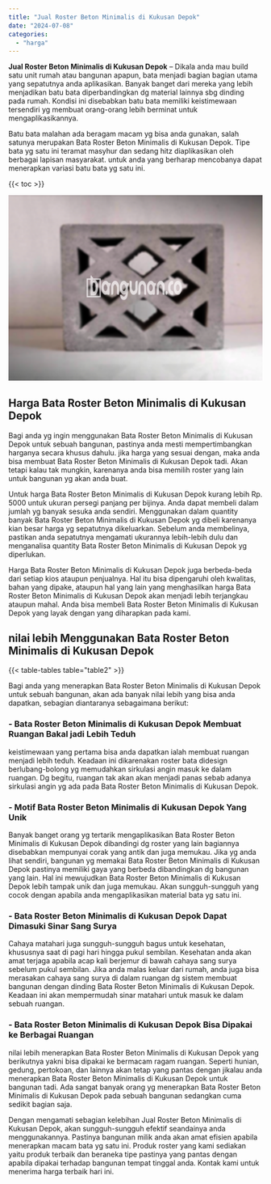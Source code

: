 ```yaml
---
title: "Jual Roster Beton Minimalis di Kukusan Depok"
date: "2024-07-08"
categories: 
  - "harga"
---
```


**Jual Roster Beton Minimalis di Kukusan Depok** – Dikala anda mau build satu unit rumah atau bangunan apapun, bata menjadi bagian bagian utama yang sepatutnya anda aplikasikan. Banyak banget dari mereka yang lebih menjadikan batu bata diperbandingkan dg material lainnya sbg dinding pada rumah. Kondisi ini disebabkan batu bata memiliki keistimewaan tersendiri yg membuat orang-orang lebih berminat untuk mengaplikasikannya.

Batu bata malahan ada beragam macam yg bisa anda gunakan, salah satunya merupakan Bata Roster Beton Minimalis di Kukusan Depok. Tipe bata yg satu ini teramat masyhur dan sedang hitz diaplikasikan oleh berbagai lapisan masyarakat. untuk anda yang berharap mencobanya dapat menerapkan variasi batu bata yg satu ini.

{{< toc >}}

![Jual Roster Beton Minimalis di Kukusan Depok](/images/bata-roster-minimalis-24.png)

## Harga Bata Roster Beton Minimalis di Kukusan Depok

Bagi anda yg ingin menggunakan Bata Roster Beton Minimalis di Kukusan Depok untuk sebuah bangunan, pastinya anda mesti mempertimbangkan harganya secara khusus dahulu. jika harga yang sesuai dengan, maka anda bisa membuat Bata Roster Beton Minimalis di Kukusan Depok tadi. Akan tetapi kalau tak mungkin, karenanya anda bisa memilih roster yang lain untuk bangunan yg akan anda buat.

Untuk harga Bata Roster Beton Minimalis di Kukusan Depok kurang lebih Rp. 5000 untuk ukuran persegi panjang per bijinya. Anda dapat membeli dalam jumlah yg banyak sesuka anda sendiri. Menggunakan dalam quantity banyak Bata Roster Beton Minimalis di Kukusan Depok yg dibeli karenanya kian besar harga yg sepatutnya dikeluarkan. Sebelum anda membelinya, pastikan anda sepatutnya mengamati ukurannya lebih-lebih dulu dan menganalisa quantity Bata Roster Beton Minimalis di Kukusan Depok yg diperlukan.

Harga Bata Roster Beton Minimalis di Kukusan Depok juga berbeda-beda dari setiap kios ataupun penjualnya. Hal itu bisa dipengaruhi oleh kwalitas, bahan yang dipake, ataupun hal yang lain yang menghasilkan harga Bata Roster Beton Minimalis di Kukusan Depok akan menjadi lebih terjangkau ataupun mahal. Anda bisa membeli Bata Roster Beton Minimalis di Kukusan Depok yang layak dengan yang diharapkan pada kami.

## nilai lebih Menggunakan Bata Roster Beton Minimalis di Kukusan Depok

{{< table-tables table="table2" >}}

Bagi anda yang menerapkan Bata Roster Beton Minimalis di Kukusan Depok untuk sebuah bangunan, akan ada banyak nilai lebih yang bisa anda dapatkan, sebagian diantaranya sebagaimana berikut:

### \- Bata Roster Beton Minimalis di Kukusan Depok Membuat Ruangan Bakal jadi Lebih Teduh

keistimewaan yang pertama bisa anda dapatkan ialah membuat ruangan menjadi lebih teduh. Keadaan ini dikarenakan roster bata didesign berlubang-bolong yg memudahkan sirkulasi angin masuk ke dalam ruangan. Dg begitu, ruangan tak akan akan menjadi panas sebab adanya sirkulasi angin yg ada pada Bata Roster Beton Minimalis di Kukusan Depok.

### \- Motif Bata Roster Beton Minimalis di Kukusan Depok Yang Unik

Banyak banget orang yg tertarik mengaplikasikan Bata Roster Beton Minimalis di Kukusan Depok dibandingi dg roster yang lain bagiannya disebabkan mempunyai corak yang antik dan juga memukau. Jika yg anda lihat sendiri, bangunan yg memakai Bata Roster Beton Minimalis di Kukusan Depok pastinya memiliki gaya yang berbeda dibandingkan dg bangunan yang lain. Hal ini mewujudkan Bata Roster Beton Minimalis di Kukusan Depok lebih tampak unik dan juga memukau. Akan sungguh-sungguh yang cocok dengan apabila anda mengaplikasikan material bata yg satu ini.

### \- Bata Roster Beton Minimalis di Kukusan Depok Dapat Dimasuki Sinar Sang Surya

Cahaya matahari juga sungguh-sungguh bagus untuk kesehatan, khususnya saat di pagi hari hingga pukul sembilan. Kesehatan anda akan amat terjaga apabila acap kali berjemur di bawah cahaya sang surya sebelum pukul sembilan. Jika anda malas keluar dari rumah, anda juga bisa merasakan cahaya sang surya di dalam ruangan dg sistem membuat bangunan dengan dinding Bata Roster Beton Minimalis di Kukusan Depok. Keadaan ini akan mempermudah sinar matahari untuk masuk ke dalam sebuah ruangan.

### \- Bata Roster Beton Minimalis di Kukusan Depok Bisa Dipakai ke Berbagai Ruangan

nilai lebih menerapkan Bata Roster Beton Minimalis di Kukusan Depok yang berikutnya yakni bisa dipakai ke bermacam ragam ruangan. Seperti hunian, gedung, pertokoan, dan lainnya akan tetap yang pantas dengan jikalau anda menerapkan Bata Roster Beton Minimalis di Kukusan Depok untuk bangunan tadi. Ada sangat banyak orang yg menerapkan Bata Roster Beton Minimalis di Kukusan Depok pada sebuah bangunan sedangkan cuma sedikit bagian saja.

Dengan mengamati sebagian kelebihan Jual Roster Beton Minimalis di Kukusan Depok, akan sungguh-sungguh efektif seandainya anda menggunakannya. Pastinya bangunan milik anda akan amat efisien apabila menerapkan macam bata yg satu ini. Produk roster yang kami sediakan yaitu produk terbaik dan beraneka tipe pastinya yang pantas dengan apabila dipakai terhadap bangunan tempat tinggal anda. Kontak kami untuk menerima harga terbaik hari ini.
